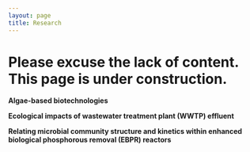 ```yaml
---
layout: page
title: Research
---
```

# Please excuse the lack of content. This page is under construction. 


**Algae-based biotechnologies**



**Ecological impacts of wastewater treatment plant (WWTP) effluent**



**Relating microbial community structure and kinetics within enhanced biological phosphorous removal (EBPR) reactors**

